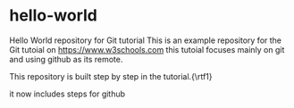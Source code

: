 # hello-world
Hello World repository for Git tutorial
This is an example repository for the Git tutoial on https://www.w3schools.com
this tutoial focuses mainly on git and using github as its remote.

This repository is built step by step in the tutorial.{\rtf1}

it now includes steps for github
